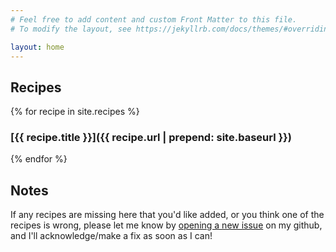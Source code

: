 ```yaml
---
# Feel free to add content and custom Front Matter to this file.
# To modify the layout, see https://jekyllrb.com/docs/themes/#overriding-theme-defaults

layout: home
---
```


## Recipes

{% for recipe in site.recipes %}
### [{{ recipe.title }}]({{ recipe.url | prepend: site.baseurl }})
{% endfor %}

## Notes

If any recipes are missing here that you'd like added, or you think one of the recipes is wrong, please let me know by [opening a new issue](https://github.com/BraeTroutman/cookbook/issues/new)
on my github, and I'll acknowledge/make a fix as soon as I can!

